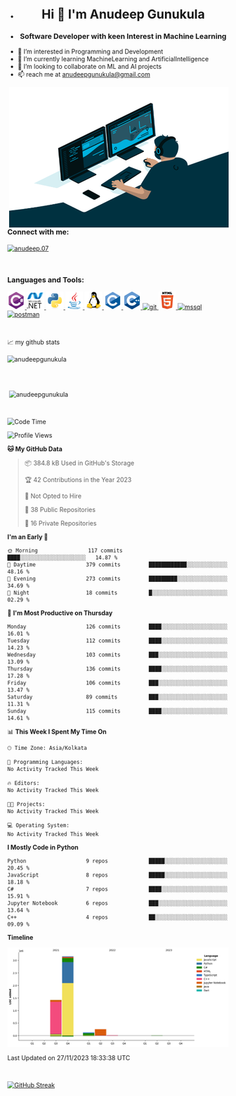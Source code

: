 - <h1 align="center">Hi 👋 I'm Anudeep Gunukula</h1>
- <h3 align="center">Software Developer with keen Interest in Machine Learning</h3>
- 👀 I’m interested in Programming and Development
- 🌱 I’m currently learning MachineLearning and ArtificialIntelligence
- 💞️ I’m looking to collaborate on ML and AI projects
- 📫 reach me at anudeepgunukula@gmail.com
<img align="right" alt="GIF" src="code.gif" width="500" height="320" />
<h3 align="left">Connect with me:</h3>
<p align="left">
<a href="https://instagram.com/anudeep.exe" target="blank"><img align="center" src="https://raw.githubusercontent.com/rahuldkjain/github-profile-readme-generator/master/src/images/icons/Social/instagram.svg" alt="anudeep.07" height="30" width="40" /></a>
</p>

<br>


<h3 align="left">Languages and Tools:</h3>
<p align="left"> 
   <a href="https://www.w3schools.com/cs/" target="_blank"> <img src="https://raw.githubusercontent.com/devicons/devicon/master/icons/csharp/csharp-original.svg" alt="csharp" width="40" height="40"/> </a><a href="https://dotnet.microsoft.com/" target="_blank"> <img src="https://raw.githubusercontent.com/devicons/devicon/master/icons/dot-net/dot-net-original-wordmark.svg" alt="dotnet" width="40" height="40"/> </a> 
  <a href="https://www.python.org" target="_blank"> <img src="https://raw.githubusercontent.com/devicons/devicon/master/icons/python/python-original.svg" alt="python" width="40" height="40"/> </a><a href="https://scikit-learn.org/" target="_blank">  <img src="https://raw.githubusercontent.com/devicons/devicon/master/icons/java/java-original.svg" alt="java" width="40" height="40"/> </a> <a href="https://www.linux.org/" target="_blank"> <img src="https://raw.githubusercontent.com/devicons/devicon/master/icons/linux/linux-original.svg" alt="linux" width="40" height="40"/> </a><a href="https://www.cprogramming.com/" target="_blank"> <img src="https://raw.githubusercontent.com/devicons/devicon/master/icons/c/c-original.svg" alt="c" width="40" height="40"/> </a> <a href="https://www.w3schools.com/cpp/" target="_blank"> <img src="https://raw.githubusercontent.com/devicons/devicon/master/icons/cplusplus/cplusplus-original.svg" alt="cplusplus" width="40" height="40"/> </a>  <a href="https://git-scm.com/" target="_blank"> <img src="https://www.vectorlogo.zone/logos/git-scm/git-scm-icon.svg" alt="git" width="40" height="40"/> </a> <a href="https://www.w3.org/html/" target="_blank"> <img src="https://raw.githubusercontent.com/devicons/devicon/master/icons/html5/html5-original-wordmark.svg" alt="html5" width="40" height="40"/> </a>  <a href="https://www.microsoft.com/en-us/sql-server" target="_blank"> <img src="https://www.svgrepo.com/show/303229/microsoft-sql-server-logo.svg" alt="mssql" width="40" height="40"/> </a> </a><a href="https://postman.com" target="_blank"> <img src="https://www.vectorlogo.zone/logos/getpostman/getpostman-icon.svg" alt="postman" width="40" height="40"/> </a>  </p>

<br>

📈 my github stats
<p><img align="center" src="https://github-readme-stats.vercel.app/api/top-langs/?username=AnudeepGunukula&layout=compact" alt="anudeepgunukula" /></p>
<br/>
<br>
<p>&nbsp;<img align="center" src="https://github-readme-stats.vercel.app/api?username=AnudeepGunukula&&show_icons=true&title_color=ffffff&icon_color=01ff0d&text_color=01e4ff&bg_color=151515" alt="anudeepgunukula" /></p>
<br>

<!--START_SECTION:waka-->
![Code Time](http://img.shields.io/badge/Code%20Time-479%20hrs%2017%20mins-blue)

![Profile Views](http://img.shields.io/badge/Profile%20Views-0-blue)

**🐱 My GitHub Data** 

> 📦 384.8 kB Used in GitHub's Storage 
 > 
> 🏆 42 Contributions in the Year 2023
 > 
> 🚫 Not Opted to Hire
 > 
> 📜 38 Public Repositories 
 > 
> 🔑 16 Private Repositories 
 > 
**I'm an Early 🐤** 

```text
🌞 Morning                117 commits         ████░░░░░░░░░░░░░░░░░░░░░   14.87 % 
🌆 Daytime                379 commits         ████████████░░░░░░░░░░░░░   48.16 % 
🌃 Evening                273 commits         █████████░░░░░░░░░░░░░░░░   34.69 % 
🌙 Night                  18 commits          █░░░░░░░░░░░░░░░░░░░░░░░░   02.29 % 
```
📅 **I'm Most Productive on Thursday** 

```text
Monday                   126 commits         ████░░░░░░░░░░░░░░░░░░░░░   16.01 % 
Tuesday                  112 commits         ████░░░░░░░░░░░░░░░░░░░░░   14.23 % 
Wednesday                103 commits         ███░░░░░░░░░░░░░░░░░░░░░░   13.09 % 
Thursday                 136 commits         ████░░░░░░░░░░░░░░░░░░░░░   17.28 % 
Friday                   106 commits         ███░░░░░░░░░░░░░░░░░░░░░░   13.47 % 
Saturday                 89 commits          ███░░░░░░░░░░░░░░░░░░░░░░   11.31 % 
Sunday                   115 commits         ████░░░░░░░░░░░░░░░░░░░░░   14.61 % 
```


📊 **This Week I Spent My Time On** 

```text
🕑︎ Time Zone: Asia/Kolkata

💬 Programming Languages: 
No Activity Tracked This Week

🔥 Editors: 
No Activity Tracked This Week

🐱‍💻 Projects: 
No Activity Tracked This Week

💻 Operating System: 
No Activity Tracked This Week
```

**I Mostly Code in Python** 

```text
Python                   9 repos             █████░░░░░░░░░░░░░░░░░░░░   20.45 % 
JavaScript               8 repos             █████░░░░░░░░░░░░░░░░░░░░   18.18 % 
C#                       7 repos             ████░░░░░░░░░░░░░░░░░░░░░   15.91 % 
Jupyter Notebook         6 repos             ███░░░░░░░░░░░░░░░░░░░░░░   13.64 % 
C++                      4 repos             ██░░░░░░░░░░░░░░░░░░░░░░░   09.09 % 
```



**Timeline**

![Lines of Code chart](https://raw.githubusercontent.com/AnudeepGunukula/AnudeepGunukula/main/assets/bar_graph.png)


 Last Updated on 27/11/2023 18:33:38 UTC
<!--END_SECTION:waka-->


<br>
  


[![GitHub Streak](https://github-readme-streak-stats.herokuapp.com/?user=AnudeepGunukula&theme=dark)](https://git.io/streak-stats)


<!---
AnudeepGunukula/AnudeepGunukula is a ✨ special ✨ repository because its `README.md` (this file) appears on your GitHub profile.
You can click the Preview link to take a look at your changes.
--->
